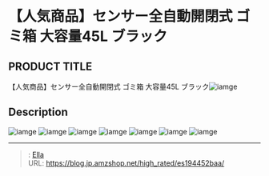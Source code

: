 # 【人気商品】センサー全自動開閉式 ゴミ箱 大容量45L ブラック


## PRODUCT TITLE 

【人気商品】センサー全自動開閉式 ゴミ箱 大容量45L ブラック![iamge](https://b2bfiles1.gigab2b.cn/image/wkseller/301/20211130_6a949247c16bc8ebdcbc44d59b035715.jpg)

## Description











![iamge](https://b2bfiles1.gigab2b.cn/image/wkseller/301/es194452/20200617_e51a7afa86414794635546b53eabf242.jpg)
![iamge](https://b2bfiles1.gigab2b.cn/image/wkseller/301/es194452/20200617_305605a6e96b2ced85414c73a2bbcaad.jpg)
![iamge](https://b2bfiles1.gigab2b.cn/image/wkseller/301/es194452/20200605_6b79af06ad989d5de4bd25d93c252dd3.jpg)
![iamge](https://b2bfiles1.gigab2b.cn/image/wkseller/301/20211130_6f5467b5e72a49be3ad38f665bab409e.jpg)
![iamge](https://b2bfiles1.gigab2b.cn/image/wkseller/301/es194452/20200617_d803f96e0a04937640936cc979a7a8d6.jpg)
![iamge](nan)
![iamge](nan)


---

> : [Ella](https://blog.jp.amzshop.net/)  
> URL: https://blog.jp.amzshop.net/high_rated/es194452baa/  

